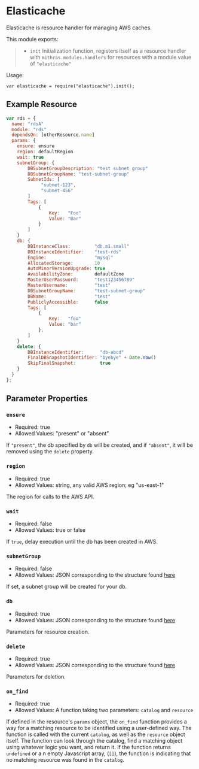  
 
 # Elasticache
 
 Elasticache is resource handler for managing AWS caches.
 
 This module exports:
 
 > * `init` Initialization function, registers itself as a resource
 >   handler with `mithras.modules.handlers` for resources with a
 >   module value of `"elasticache"`
 
 Usage:
 
 `var elasticache = require("elasticache").init();`
 
  ## Example Resource
 
 ```javascript
 var rds = {
   name: "rdsA"
   module: "rds"
   dependsOn: [otherResource.name]
   params: {
     ensure: ensure
     region: defaultRegion
     wait: true
     subnetGroup: {
         DBSubnetGroupDescription: "test subnet group"
         DBSubnetGroupName: "test-subnet-group"
         SubnetIds: [
              "subnet-123",
              "subnet-456"
         ]
         Tags: [
             {
                 Key:   "Foo"
                 Value: "Bar"
             }
         ]
     }
     db: {
         DBInstanceClass:         "db.m1.small"
         DBInstanceIdentifier:    "test-rds"
         Engine:                  "mysql"
         AllocatedStorage:        10
         AutoMinorVersionUpgrade: true
         AvailabilityZone:        defaultZone
         MasterUserPassword:      "test123456789"
         MasterUsername:          "test"
         DBSubnetGroupName:       "test-subnet-group"
         DBName:                  "test"
         PubliclyAccessible:      false
         Tags: [
             {
                 Key:   "foo"
                 Value: "bar"
             },
         ]
     }
     delete: {
         DBInstanceIdentifier:      "db-abcd"
         FinalDBSnapshotIdentifier: "byebye" + Date.now()
         SkipFinalSnapshot:         true
     }
   }
 };
 
 ```
 
 ## Parameter Properties
 
 ### `ensure`

 * Required: true
 * Allowed Values: "present" or "absent"

 If `"present"`, the db specified by `db` will be created, and
 if `"absent"`, it will be removed using the `delete` property.
 
 ### `region`

 * Required: true
 * Allowed Values: string, any valid AWS region; eg "us-east-1"

 The region for calls to the AWS API.
 
 ### `wait`

 * Required: false
 * Allowed Values: true or false

 If `true`, delay execution until the db has been created in AWS.
 
 ### `subnetGroup`

 * Required: false
 * Allowed Values: JSON corresponding to the structure found [here](https://docs.aws.amazon.com/sdk-for-go/api/service/rds.html#type-CreateDbSubnetGroupInput)

 If set, a subnet group will be created for your db.
 
 ### `db`

 * Required: true
 * Allowed Values: JSON corresponding to the structure found [here](https://docs.aws.amazon.com/sdk-for-go/api/service/rds.html#type-CreateDBClusterInput)

 Parameters for resource creation.
 
 ### `delete`

 * Required: true
 * Allowed Values: JSON corresponding to the structure found [here](https://docs.aws.amazon.com/sdk-for-go/api/service/rds.html#type-DeleteDBClusterInput)

 Parameters for deletion.
 
 ### `on_find`

 * Required: true
 * Allowed Values: A function taking two parameters: `catalog` and `resource`

 If defined in the resource's `params` object, the `on_find`
 function provides a way for a matching resource to be identified
 using a user-defined way.  The function is called with the current
 `catalog`, as well as the `resource` object itself.  The function
 can look through the catalog, find a matching object using whatever
 logic you want, and return it.  If the function returns `undefined`
 or a n empty Javascript array, (`[]`), the function is indicating
 that no matching resource was found in the `catalog`.
 

